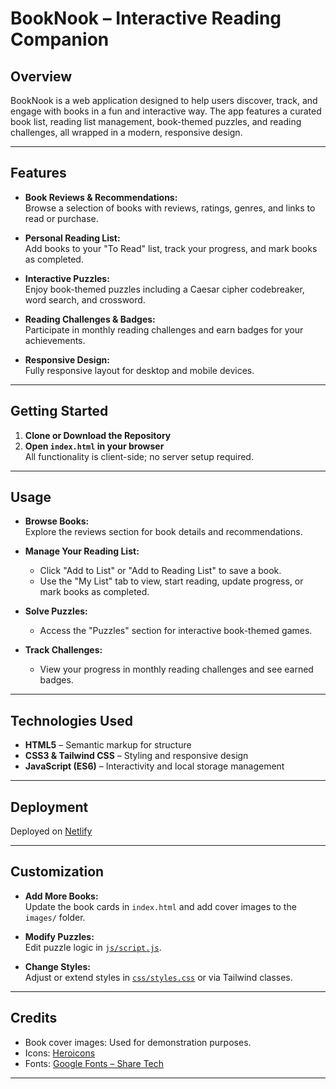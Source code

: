 # BookNook – Interactive Reading Companion

## Overview

BookNook is a web application designed to help users discover, track, and engage with books in a fun and interactive way. The app features a curated book list, reading list management, book-themed puzzles, and reading challenges, all wrapped in a modern, responsive design.

---

## Features

- **Book Reviews & Recommendations:**  
  Browse a selection of books with reviews, ratings, genres, and links to read or purchase.

- **Personal Reading List:**  
  Add books to your "To Read" list, track your progress, and mark books as completed.

- **Interactive Puzzles:**  
  Enjoy book-themed puzzles including a Caesar cipher codebreaker, word search, and crossword.

- **Reading Challenges & Badges:**  
  Participate in monthly reading challenges and earn badges for your achievements.

- **Responsive Design:**  
  Fully responsive layout for desktop and mobile devices.

---


## Getting Started

1. **Clone or Download the Repository**
2. **Open `index.html` in your browser**  
   All functionality is client-side; no server setup required.

---

## Usage

- **Browse Books:**  
  Explore the reviews section for book details and recommendations.

- **Manage Your Reading List:**  
  - Click "Add to List" or "Add to Reading List" to save a book.
  - Use the "My List" tab to view, start reading, update progress, or mark books as completed.

- **Solve Puzzles:**  
  - Access the "Puzzles" section for interactive book-themed games.

- **Track Challenges:**  
  - View your progress in monthly reading challenges and see earned badges.

---

## Technologies Used

- **HTML5** – Semantic markup for structure
- **CSS3 & Tailwind CSS** – Styling and responsive design
- **JavaScript (ES6)** – Interactivity and local storage management

---

## Deployment

Deployed on [Netlify](https://booknook-nerd.netlify.app/)

---

## Customization

- **Add More Books:**  
  Update the book cards in `index.html` and add cover images to the `images/` folder.

- **Modify Puzzles:**  
  Edit puzzle logic in [`js/script.js`](js/script.js).

- **Change Styles:**  
  Adjust or extend styles in [`css/styles.css`](css/styles.css) or via Tailwind classes.

---

## Credits

- Book cover images: Used for demonstration purposes.
- Icons: [Heroicons](https://heroicons.com/)
- Fonts: [Google Fonts – Share Tech](https://fonts.google.com/specimen/Share+Tech)


---

